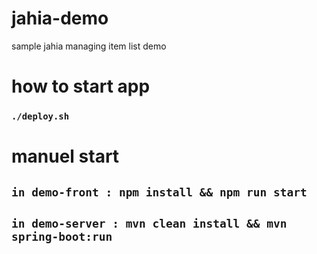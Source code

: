 # jahia-demo
sample jahia managing item list demo

# how to start app
### ``` ./deploy.sh ```

# manuel start
## ``` in demo-front : npm install && npm run start ```
## ``` in demo-server : mvn clean install && mvn spring-boot:run ```
